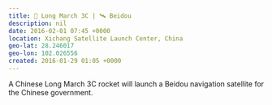 ```yaml
---
title: 🚀 Long March 3C | 🛰 Beidou
description: nil
date: 2016-02-01 07:45 +0000
location: Xichang Satellite Launch Center, China
geo-lat: 28.246017
geo-lon: 102.026556
created: 2016-01-29 01:05 +0000
---
```


A Chinese Long March 3C rocket will launch a Beidou navigation satellite for the Chinese government.
